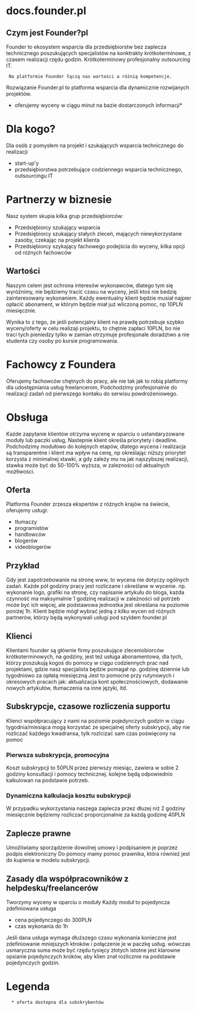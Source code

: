 # docs.founder.pl

## Czym jest Founder?pl
Founder to ekosystem wsparcia dla przedsiębiorstw bez zaplecza technicznego poszukujących specjalistów na konktrakty krótkoterminowe, z czasem realizacji rzędu godzin.
Krótkoterminowy profesjonalny outsourcing IT.

     Na platformie Founder łączą nas wartości a różnią kompetencje.

Rozwiązanie Founder.pl to platforma wsparcia dla dynamicznie rozwijanych projektów.
+ oferujemy wyceny w ciągu minut na bazie dostarczonych informacji*

# Dla kogo?

Dla osób z pomysłem na projekt i szukających wsparcia technicznego do realizacji
+ start-up'y
+ przedsiębiorstwa potrzebujące codziennego wsparcia technicznego, outsourcingu IT


# Partnerzy w biznesie

Nasz system skupia kilka grup przedsiębiorców:

+ Przedsiębiorcy szukający wsparcia
+ Przedsiębiorcy szukający stałych zleceń, mających niewykorzystane zasoby, czekając na projekt klienta
+ Przedsiębiorcy szykający fachowego podejścia do wyceny, kilka opcji od różnych fachowców


## Wartości

Naszym celem jest ochrona interesów wykonawców, dlatego tym się wyróżnimy, nie będziemy tracić czasu na wyceny, jeśli ktoś nie bedzię zainteresowany wykonaniem. 
Każdy ewentualny klient będzie musiał najpier opłacić abonament, w którym będzie miał już wliczoną pomoc, np 10PLN miesięcznie.

Wynika to z tego, że jeśli potencjalny klient na prawdę potrzebuje szybko wyceny/oferty w celu realizaji projektu, to chętnie zapłaci 10PLN, bo nie traci tych pieniedzy tylko w zamian otrzymuje profesjonale doradztwo a nie studenta czy osoby po kursie programowania.

# Fachowcy z Foundera

Oferujemy fachowców chętnych do pracy, ale nie tak jak to robią platformy dla udostępniania usług freelancerom,
Podchodzimy profesjonalnie do realizacji zadań od pierwszego kontaku do serwisu powdrożeniowego.

# Obsługa
Każde zapytanie klientów otrzyma wycenę w oparciu o ustandaryzowane moduły lub paczki usług,
Nastepnie klient określa priorytety i deadline.
Podchodzimy modułowo do kolejnych etapów, dlatego wycena i realizacja są transparentne i klient ma wpływ na cenę, np
określając niższy priorytet korzysta z minimalnej stawki, a gdy zależy mu na jak najszybszej realizacji, stawka może być do 50-100% wyższa, w zalezności od aktualnych możłiwości.


## Oferta 

Platforma Founder zrzesza ekspertów z różnych krajów na świecie, oferujemy usługi:
+ tłumaczy
+ programistów
+ handlowców
+ blogerów
+ videoblogerów


## Przykład
Gdy jest zapotrzebowanie na stronę www, to wycena nie dotyczy ogólnych zadań.
Każde pół godziny pracy jest rozliczane i określane w wycenie.
np. wykonanie logo,  grafiki na stronę, czy napisanie artykułu do bloga, każda czynność ma maksymalnie 1 godzinę realizacji
w zależności od potrzeb może być ich więcej, ale podstawowa jednostka jest określana na poziomie poniżej 1h.
Klient będzie mógł wybrać jedną z kilku wycen od różnych partnerów, którzy będą wykonywali usługi pod szyldem founder.pl

## Klienci
Klientami founder są głównie firmy poszukujące zleceniobiorców krótkoterminowych, na godziny, jest też usługa abonamentowa, dla tych, którzy poszukują kogoś do pomocy w ciągu codziennych prac nad projektami, gdzie nasz specjalista będzie pomagał np. godzinę dziennie lub tygodniowo za opłatą miesięczną
Jest to pomocne przy rutynowych i okresowych pracach jak: aktualizacja kont społecznościowych, dodawanie nowych artykułów, tłumaczenia na inne języki, itd.

## Subskrypcje, czasowe rozliczenia supportu
Klienci współpracujący z nami na poziomie pojedynczych godzin w ciągu tygodnia/miesiąca mogą korzystać ze specjalnej oferty subskrypcji,
aby nie rozliczać każdego kwadransa, tylk rozlcizać sam czas poświęcony na pomoc

### Pierwsza subskrypcja, promocyjna
Koszt subskrypcji to 50PLN przez pierwszy miesiąc, zawiera w sobie 2 godziny konsultacji i pomocy technicznej.
kolejne będą odpowiednio kalkulowan na podstawie potrzeb.

### Dynamiczna kalkulacja kosztu subskrypcji
W przypadku wykorzystania naszega zaplecza przez dłuzej niż 2 godziny miesięcznie będziemy rozliczać proporcjonalnie za każdą godzinę 40PLN


## Zaplecze prawne
Umożliwiamy sporządzenie dowolnej umowy i podpisaniem je poprzez podpis elektroniczny
Do pomocy mamy pomoc prawnika, która również jest do kupienia w modelu subskrypcji.


## Zasady dla współpracowników z helpdesku/freelancerów
Tworzymy wyceny w oparciu o moduły
Każdy moduł to pojedyncza zdefiniowana usługa
+ cena pojedynczego do 300PLN
+ czas wykonania do 1h

Jeśli dana usługa wymaga dłuższego czasu wykonania konieczne jest zdefiniowanie mniejszych ktroków i połączenie je w paczkę usług.
wówczas usmaryczna suma może być rzędu tysięcy złotych
istotne jest klarowne opsianie pojedynczych kroków, aby klien znał rozlicznie na podstawie pojedynczych godzin.


# Legenda

      * oferta dostepna dla subskrybentów
